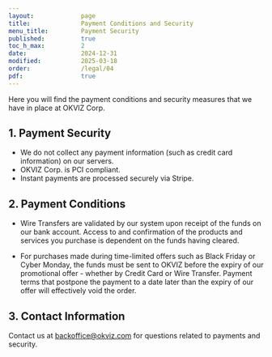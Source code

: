```yaml
---
layout:             page
title:              Payment Conditions and Security
menu_title:         Payment Security
published:          true
toc_h_max:          2
date:               2024-12-31
modified:           2025-03-18
order:              /legal/04
pdf:                true
---
```


Here you will find the payment conditions and security measures that we have in place at OKVIZ Corp.

## 1. Payment Security

- We do not collect any payment information (such as credit card information) on our servers.
- OKVIZ Corp. is PCI compliant.
- Instant payments are processed securely via Stripe.

## 2. Payment Conditions

- Wire Transfers are validated by our system upon receipt of the funds on our bank account. Access to and confirmation of the products and services you purchase is dependent on the funds having cleared.

- For purchases made during time-limited offers such as Black Friday or Cyber Monday, the funds must be sent to OKVIZ before the expiry of our promotional offer - whether by Credit Card or Wire Transfer. Payment terms that postpone the payment to a date later than the expiry of our offer will effectively void the order.

## 3. Contact Information
Contact us at [backoffice@okviz.com](mailto:backoffice@okviz.com?subject=Payment%20Security) for questions related to payments and security.
